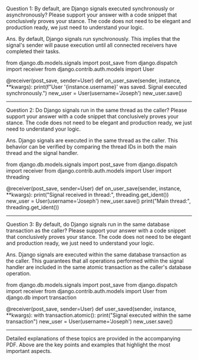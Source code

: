 
Question 1: By default, are Django signals executed synchronously or asynchronously? Please support your answer with a code snippet that conclusively 
proves your stance. The code does not need to be elegant and production ready, we just need to understand your logic.

Ans.
By default, Django signals run synchronously. This implies that the signal's sender will pause execution until all connected receivers have completed their tasks.

from django.db.models.signals import post_save
from django.dispatch import receiver
from django.contrib.auth.models import User

@receiver(post_save, sender=User)
def on_user_save(sender, instance, **kwargs):
    print(f"User '{instance.username}' was saved. Signal executed synchronously.")
new_user = User(username='Joseph')
new_user.save()

---------------------------------------------------------------------------------------------------------------------------------------------------------------

Question 2: Do Django signals run in the same thread as the caller? Please support your answer with a code snippet that conclusively proves your stance. The code does 
not need to be elegant and production ready, we just need to understand your logic. 

Ans.
Django signals are executed in the same thread as the caller. This behavior can be verified by comparing the thread IDs in both the main thread and the signal handler.

from django.db.models.signals import post_save
from django.dispatch import receiver
from django.contrib.auth.models import User
import threading

@receiver(post_save, sender=User)
def on_user_save(sender, instance, **kwargs):
    print("Signal received in thread:", threading.get_ident())
new_user = User(username='Joseph')
new_user.save()
print("Main thread:", threading.get_ident())

---------------------------------------------------------------------------------------------------------------------------------------------------------------

Question 3: By default, do Django signals run in the same database transaction as the caller? Please support your answer with a code snippet that conclusively proves 
your stance. The code does not need to be elegant and production ready, we just need to understand your logic.

Ans.
Django signals are executed within the same database transaction as the caller. This guarantees that all operations performed within the signal handler are included in the same atomic transaction as the caller's database operation.

from django.db.models.signals import post_save
from django.dispatch import receiver
from django.contrib.auth.models import User
from django.db import transaction

@receiver(post_save, sender=User)
def user_saved(sender, instance, **kwargs):
    with transaction.atomic():
        print("Signal executed within the same transaction")
new_user = User(username='Joseph')
new_user.save()

---------------------------------------------------------------------------------------------------------------------------------------------------------------

Detailed explanations of these topics are provided in the accompanying PDF. Above are the key points and examples that highlight the most important aspects.



